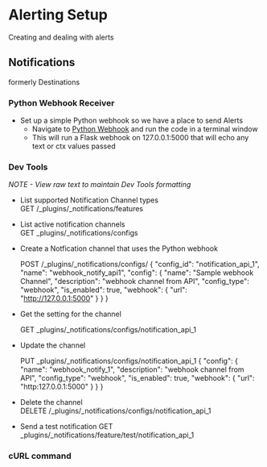 # Alerting Setup

Creating and dealing with alerts

## Notifications
formerly Destinations

### Python Webhook Receiver
- Set up a simple Python webhook so we have a place to send Alerts
  - Navigate to [Python Webhook](https://github.com/macatak/python/blob/master/webhookRecv.py) and run the code in a terminal window
  - This will run a Flask webhook on 127.0.0.1:5000 that will echo any text or ctx values passed
  
### Dev Tools
*NOTE - View raw text to maintain Dev Tools formatting*

- List supported Notification Channel types  
  GET /_plugins/_notifications/features  
- List active notification channels  
  GET _plugins/_notifications/configs  
- Create a Notfication channel that uses the Python webhook
  
  POST /_plugins/_notifications/configs/
  {
    "config_id": "notification_api_1",
    "name": "webhook_notify_api1",
    "config": {
      "name": "Sample webhook Channel",
      "description": "webhook channel from API",
      "config_type": "webhook",
      "is_enabled": true,
      "webhook": {
        "url": "http://127.0.0.1:5000"
     }
  }
}


- Get the setting for the channel  

  GET _plugins/_notifications/configs/notification_api_1

- Update the channel
  
  PUT _plugins/_notifications/configs/notification_api_1
{
  "config": {
    "name": "webhook_notify_1",
    "description": "webhook channel from API",
    "config_type": "webhook",
    "is_enabled": true,
    "webhook": {
      "url": "http:127.0.0.1:5000"
    }
  }
}

- Delete the channel  
  DELETE /_plugins/_notifications/configs/notification_api_1

- Send a test notification
  GET _plugins/_notifications/feature/test/notification_api_1

### cURL command


